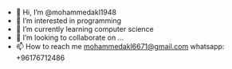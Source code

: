 - 👋 Hi, I’m @mohammedakl1948
- 👀 I’m interested in programming
- 🌱 I’m currently learning computer science
- 💞️ I’m looking to collaborate on ...
- 📫 How to reach me mohammedakl6671@gmail.com
                      whatsapp: +96176712486

<!---
mohammedakl1948/mohammedakl1948 is a ✨ special ✨ repository because its `README.md` (this file) appears on your GitHub profile.
You can click the Preview link to take a look at your changes.
--->
